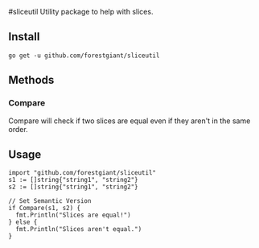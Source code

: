 #sliceutil
Utility package to help with slices.

## Install
`go get -u github.com/forestgiant/sliceutil`

## Methods
### Compare
Compare will check if two slices are equal even if they aren't in the same order.

## Usage
```
import "github.com/forestgiant/sliceutil"
s1 := []string{"string1", "string2"}
s2 := []string{"string1", "string2"}

// Set Semantic Version
if Compare(s1, s2) {
  fmt.Println("Slices are equal!")
} else {
  fmt.Println("Slices aren't equal.")
}
```
